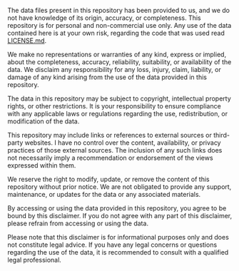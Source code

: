 The data files present in this repository has been provided to us, and we do not have knowledge of its origin, 
accuracy, or completeness. This repository is for personal and non-commercial use only. 
Any use of the data contained here is at your own risk, regarding the code that was used read [LICENSE.md](https://github.com/vhpei/Projeto_2/blob/main/LICENSE.md).

We make no representations or warranties of any kind, express or implied, about the completeness, 
accuracy, reliability, suitability, or availability of the data. We disclaim any responsibility for any loss, 
injury, claim, liability, or damage of any kind arising from the use of the data provided in this repository.

The data in this repository may be subject to copyright, intellectual property rights, or other restrictions. 
It is your responsibility to ensure compliance with any applicable laws or regulations regarding the use, 
redistribution, or modification of the data.

This repository may include links or references to external sources or third-party websites. 
I have no control over the content, availability, or privacy practices of those external sources.
The inclusion of any such links does not necessarily imply a recommendation or endorsement of the views expressed within them.

We reserve the right to modify, update, or remove the content of this repository without prior notice. 
We are not obligated to provide any support, maintenance, or updates for the data or any associated materials.

By accessing or using the data provided in this repository, you agree to be bound by this disclaimer. 
If you do not agree with any part of this disclaimer, please refrain from accessing or using the data.

Please note that this disclaimer is for informational purposes only and does not constitute legal advice. 
If you have any legal concerns or questions regarding the use of the data, it is recommended to consult with a qualified legal professional.
